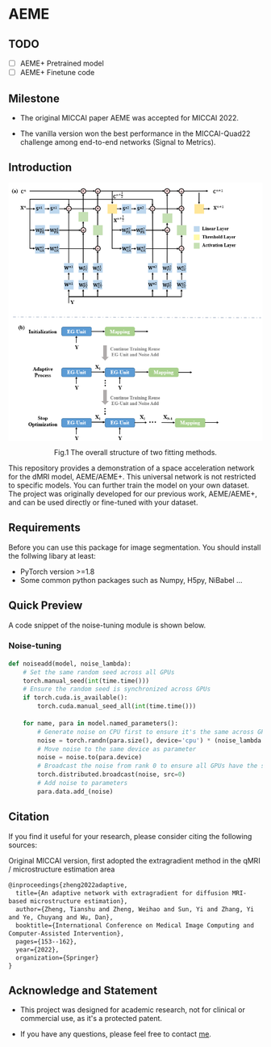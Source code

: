 # AEME

## TODO

- [ ] AEME+ Pretrained model
- [ ] AEME+ Finetune code

## Milestone
- The original MICCAI paper AEME was accepted for MICCAI 2022.

- The vanilla version won the best performance in the MICCAI-Quad22 challenge among end-to-end networks (Signal to Metrics).

## Introduction
<p align="center">
   <img src="./figure/Fig1.png" align="center" width="700">
</p>
<p align="center"> Fig.1 The overall structure of two fitting methods. <p align="center">

This repository provides a demonstration of a space acceleration network for the dMRI model, AEME/AEME+. This universal network is not restricted to specific models. You can further train the model on your own dataset. The project was originally developed for our previous work, AEME/AEME+, and can be used directly or fine-tuned with your dataset.

## Requirements

Before you can use this package for image segmentation. You should install the follwing libary at least:
- PyTorch version >=1.8
- Some common python packages such as Numpy, H5py, NiBabel ...

## Quick Preview
A code snippet of the noise-tuning module is shown below. 

### Noise-tuning
```python
def noiseadd(model, noise_lambda):
    # Set the same random seed across all GPUs
    torch.manual_seed(int(time.time()))
    # Ensure the random seed is synchronized across GPUs
    if torch.cuda.is_available():
        torch.cuda.manual_seed_all(int(time.time()))

    for name, para in model.named_parameters():
        # Generate noise on CPU first to ensure it's the same across GPUs
        noise = torch.randn(para.size(), device='cpu') * (noise_lambda * torch.std(para.cpu()))
        # Move noise to the same device as parameter
        noise = noise.to(para.device)
        # Broadcast the noise from rank 0 to ensure all GPUs have the same noise
        torch.distributed.broadcast(noise, src=0)
        # Add noise to parameters
        para.data.add_(noise)
```

## Citation

If you find it useful for your research, please consider citing the following sources:

Original MICCAI version, first adopted the extragradient method in the qMRI / microstructure estimation area

```
@inproceedings{zheng2022adaptive,
  title={An adaptive network with extragradient for diffusion MRI-based microstructure estimation},
  author={Zheng, Tianshu and Zheng, Weihao and Sun, Yi and Zhang, Yi and Ye, Chuyang and Wu, Dan},
  booktitle={International Conference on Medical Image Computing and Computer-Assisted Intervention},
  pages={153--162},
  year={2022},
  organization={Springer}
}
```


## Acknowledge and Statement

- This project was designed for academic research, not for clinical or commercial use, as it's a protected patent.
  
- If you have any questions, please feel free to contact [me](mailto:zhengtianshu996@gamil.com).

